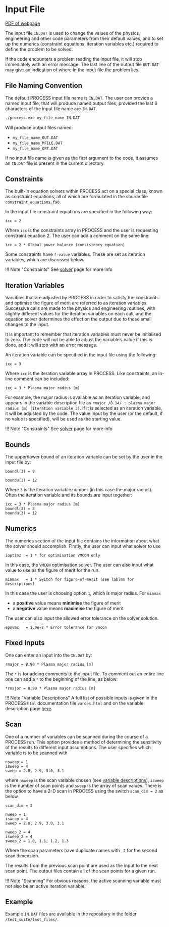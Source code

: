 # Input File

[PDF of webpage](../pdf/input-guide.pdf)

The input file `IN.DAT` is used to change the values of the physics, engineering
and other code parameters from their default values, and to set up the numerics
(constraint equations, iteration variables etc.) required to define the problem
to be solved.

If the code encounters a problem reading the input file, it will stop immediately
with an error message. The last line of the output file `OUT.DAT` may give an
indication of where in the input file the problem lies.

## File Naming Convention

The default PROCESS input file name is `IN.DAT`. The user can provide a named
input file, that will produce named output files, provided the last 6 characters
of the input file name are `IN.DAT`.

```bash
./process.exe my_file_name_IN.DAT
```

Will produce output files named:

- `my_file_name_OUT.DAT`
- `my_file_name_MFILE.DAT`
- `my_file_name_OPT.DAT`

If no input file name is given as the first argument to the code, it assumes an
`IN.DAT` file is present in the current directory.

## Constraints

The built-in equation solvers within PROCESS act on a special class, known as constraint
equations, all of which are formulated in the source file `constraint equations.f90`.

In the input file constraint equations are specified in the following way:

```
icc = 2
```

Where `icc` is the constraints array in PROCESS and the user is requesting constraint
equation 2. The user can add a comment on the same line:

```
icc = 2 * Global power balance (consistency equation)
```

Some constraints have `f-value` variables. These are set as iteration variables,
which are discussed below.

!!! Note "Constraints"
    See [solver](../solver/solver-guide.md) page for more info

## Iteration Variables

Variables that are adjusted by PROCESS in order to satisfy the constraints and
optimise the figure of merit are referred to as iteration variables. Successive calls
are made to the physics and engineering routines, with slightly different values for
the iteration variables on each call, and the equation solver determines the effect on the
output due to these small changes to the input.

It is important to remember that iteration variables must never be initialised to zero.
The code will not be able to adjust the variable’s value if this is done, and it will
stop with an error message.

An iteration variable can be specified in the input file using the following:

```
ixc = 3
```

Where `ixc` is the iteration variable array in PROCESS. Like constraints, an in-line comment
can be included:

```
ixc = 3 * Plasma major radius [m]
```

For example, the major radius is available as an iteration variable, and appears in the variable
description file as `rmajor /8.14/ : plasma major radius (m) (iteration variable 3)`. If it
is selected as an iteration variable, it will be adjusted by the code. The value input by the user (or
the default, if no value is specified), will be used as the starting value.

!!! Note "Constraints"
    See [solver](../solver/solver-guide.md) page for more info

## Bounds

The upper/lower bound of an iteration variable can be set by the user in the input file by:

```
boundl(3) = 8

boundu(3) = 12
```

Where `3` is the iteration variable number (in this case the major radius). Often the iteration
variable and its bounds are input together:

```
ixc = 3 * Plasma major radius [m]
boundl(3) = 8
boundu(3) = 12
```

## Numerics

The numerics section of the input file contains the information about what the solver
should accomplish. Firstly, the user can input what solver to use

```
ioptimz  = 1 * for optimisation VMCON only
```

In this case, the `VMCON` optimisation solver. The user can also input what value
to use as the figure of merit for the run.

```
minmax   = 1 * Switch for figure-of-merit (see lablmm for descriptions)
```

In this case the user is choosing option `1`, which is major radius. For `minmax`

* a **positive** value means **minimise** the figure of merit
* a **negative** value means **maximise** the figure of merit

The user can also input the allowed error tolerance on the solver solution.

```
epsvmc   = 1.0e-8 * Error tolerance for vmcon
```

## Fixed Inputs

One can enter an input into the `IN.DAT` by:

```
rmajor = 8.90 * Plasma major radius [m]
```

The `*` is for adding comments to the input file. To comment out an entire line
one can add a `*` to the beginning of the line, as below:

```
*rmajor = 8.90 * Plasma major radius [m]
```

!!! Note "Variable Descriptions"
    A full list of possible inputs is given in the PROCESS `html` documentation
    file `vardes.html` and on the variable description page [here](../vardes.md).

## Scan

One of a number of variables can be scanned during the course of a PROCESS
run. This option provides a method of determining the sensitivity of the
results to different input assumptions. The user specifies which variable is
to be scanned with

```
nsweep = 1
isweep = 4
sweep = 2.8, 2.9, 3.0, 3.1
```

where `nsweep` is the scan variable chosen (see [variable descriptions](../vardes.md)),
`isweep` is the number of scan points and `sweep` is the array of scan values. There
is the option to have a 2-D scan in PROCESS using the switch `scan_dim = 2` as below

```
scan_dim = 2

nweep = 1
isweep = 4
sweep = 2.8, 2.9, 3.0, 3.1

nweep_2 = 4
isweep_2 = 4
sweep_2 = 1.0, 1.1, 1.2, 1.3
```

Where the scan parameters have duplicate names with `_2` for the second scan
dimension.

The results from the previous scan point are used as the input to the next
scan point. The output files contain all of the scan points for a given run.

!!! Note "Scanning"
    For obvious reasons, the active scanning variable must not also be an active
    iteration variable.

## Example

Example `IN.DAT` files are available in the repository in the
folder `/test_suite/test_files/`.
